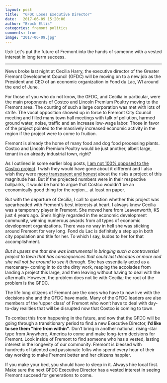 ```yaml
---
layout: post
title:  "GFDC Loses Executive Director"
date:   2017-06-09 15:20:00
author: "Brock Ellis"
categories: fremont politics
comments: true
image: "2017-06-09.jpg"
---
```


tl;dr Let's put the future of Fremont into the hands of someone with a vested interest in long term success.

---

News broke last night at Cecilia Harry, the executive director of the Greater Fremont Development Council (GFDC) will be moving on to a new job as the President and CEO of an economic organization in Fond du Lac, WI around the end of June.

For those of you who do not know, the GFDC, and Cecilia in particular, were the main proponents of Costco and Lincoln Premium Poultry moving to the Fremont area. The courting of such a large corporation was met with lots of strife. The vocal opposition showed up in force to Fremont City Council meeting and filled many town hall meetings with talk of pollution, harmed ground water, noise, traffic and an increase low-wage labor. Those in favor of the project pointed to the massively increased economic activity in the region if the project were to come to fruition.

Fremont is already the home of many food and dog food processing plants. Costco and Lincoln Premium Poultry would be just another, albeit large, tenant in an already industrial town, right?

As I outlined in some earlier blog posts, [I am not 100% opposed to the Costco project](http://thebrockellis.com/2016/08/04/A-Millenials-Thoughts-On-Project-Rawhide). I wish they would have gone about it different and I also wish they were [more transparent and honest](http://thebrockellis.com/2017/01/11/Why-the-Fremont-City-Council-needs-a-tenth-man) about the risks a project of this magnitude has. But if the projected numbers were in their respective ballparks, it would be hard to argue that Costco wouldn't be an economically good thing for the region... at least on paper.

But with the departure of Cecilia, I call to question whether this project was spearheaded with Fremont’s best interests at heart. I always knew Cecilia was a temporary player in Fremont. She moved here from Leavenworth, KS just 4 years ago. She’s highly regarded in the economic development community, winning numerous awards from all types of economic development organizations. There was no way in hell she was sticking around Fremont for very long. Fond du Lac is definitely a step up in both city population and title for her. To which I say, kudos to her for that accomplishment.

*But it upsets me that she was instrumental in bringing such a controversial project to town that has consequences that could last decades or more and she will not be around to see it through.* She has essentially acted as a mercenary- coming in to do the dirty work, reaping the accolades from landing a project this large, and then leaving without having to deal with the aftermath. However, the problem does not lie with Cecilia; the root of the problem is the GFDC.

The life long citizens of Fremont are the ones who have to now live with the decisions she and the GFDC have made. Many of the GFDC leaders are also members of the ‘upper class’ of Fremont who won’t have to deal with day-to-day realities that will be disrupted now that Costco is coming to town.

To combat this from happening in the future, and now that the GFDC will be going through a transitionary period to find a new Executive Director, **I’d like to see them "hire from within"**. Don’t bring in another national, rising-star type from Anywhere, America to come and make long-term decisions for Fremont. Look inside of Fremont to find someone who has a vested, lasting interest in the longevity of our community. Fremont is blessed with hundreds of talented and passionate folks who spend every hour of their day working to make Fremont better and her citizens happier.

If you make your bed, you should have to sleep in it. Always hire local first. Make sure the next GFDC Executive Director has a vested interest in seeing Fremont succeed for generations to come.
